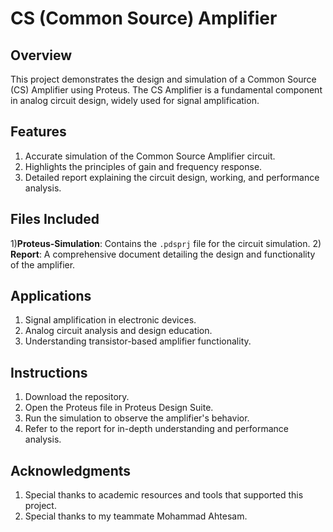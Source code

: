 # CS (Common Source) Amplifier

## Overview
This project demonstrates the design and simulation of a Common Source (CS) Amplifier using Proteus. The CS Amplifier is a fundamental component in analog circuit design, widely used for signal amplification.

## Features
1) Accurate simulation of the Common Source Amplifier circuit.
2) Highlights the principles of gain and frequency response.
3) Detailed report explaining the circuit design, working, and performance analysis.

## Files Included
1)**Proteus-Simulation**: Contains the `.pdsprj` file for the circuit simulation.
2) **Report**: A comprehensive document detailing the design and functionality of the amplifier.

## Applications
1) Signal amplification in electronic devices.
2) Analog circuit analysis and design education.
3) Understanding transistor-based amplifier functionality.

## Instructions
1. Download the repository.
2. Open the Proteus file in Proteus Design Suite.
3. Run the simulation to observe the amplifier's behavior.
4. Refer to the report for in-depth understanding and performance analysis.

## Acknowledgments
1) Special thanks to academic resources and tools that supported this project.
2) Special thanks to my teammate Mohammad Ahtesam.
